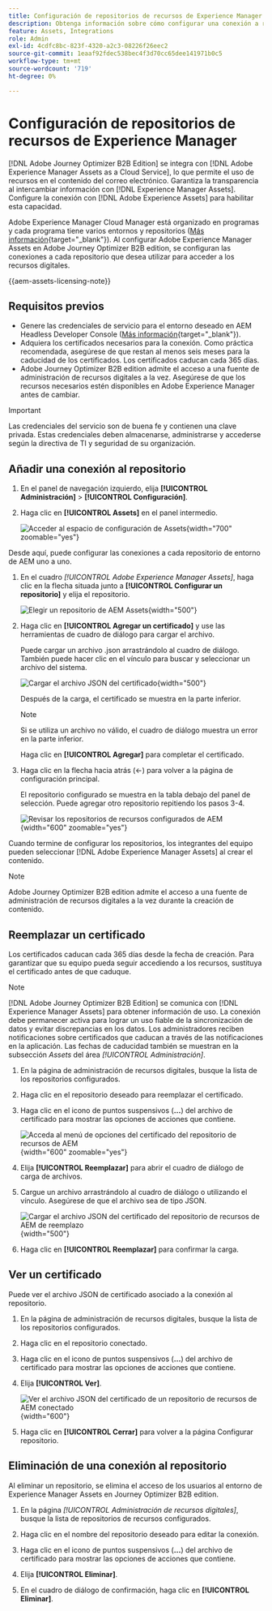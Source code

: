 ```yaml
---
title: Configuración de repositorios de recursos de Experience Manager
description: Obtenga información sobre cómo configurar una conexión a repositorios de Experience Manager Assets para utilizarla en la creación de contenido de Journey Optimizer B2B edition.
feature: Assets, Integrations
role: Admin
exl-id: 4cdfc8bc-823f-4320-a2c3-08226f26eec2
source-git-commit: 1eaaf92fdec538bec4f3d70cc65dee141971b0c5
workflow-type: tm+mt
source-wordcount: '719'
ht-degree: 0%

---
```


# Configuración de repositorios de recursos de Experience Manager

[!DNL Adobe Journey Optimizer B2B Edition] se integra con [!DNL Adobe Experience Manager Assets as a Cloud Service], lo que permite el uso de recursos en el contenido del correo electrónico. Garantiza la transparencia al intercambiar información con [!DNL Experience Manager Assets]. Configure la conexión con [!DNL Adobe Experience Assets] para habilitar esta capacidad.

Adobe Experience Manager Cloud Manager está organizado en programas y cada programa tiene varios entornos y repositorios ([Más información](https://experienceleague.adobe.com/en/docs/experience-manager-cloud-service/content/implementing/using-cloud-manager/programs/program-types){target="_blank"}). Al configurar Adobe Experience Manager Assets en Adobe Journey Optimizer B2B edition, se configuran las conexiones a cada repositorio que desea utilizar para acceder a los recursos digitales.

{{aem-assets-licensing-note}}

## Requisitos previos

* Genere las credenciales de servicio para el entorno deseado en AEM Headless Developer Console ([Más información](https://experienceleague.adobe.com/en/docs/experience-manager-learn/getting-started-with-aem-headless/authentication/service-credentials#generate-service-credentials){target="_blank"}).
* Adquiera los certificados necesarios para la conexión. Como práctica recomendada, asegúrese de que restan al menos seis meses para la caducidad de los certificados. Los certificados caducan cada 365 días.
* Adobe Journey Optimizer B2B edition admite el acceso a una fuente de administración de recursos digitales a la vez. Asegúrese de que los recursos necesarios estén disponibles en Adobe Experience Manager antes de cambiar.

>[!IMPORTANT]
>
>Las credenciales del servicio son de buena fe y contienen una clave privada. Estas credenciales deben almacenarse, administrarse y accederse según la directiva de TI y seguridad de su organización.

## Añadir una conexión al repositorio

1. En el panel de navegación izquierdo, elija **[!UICONTROL Administración]** > **[!UICONTROL Configuración]**.

1. Haga clic en **[!UICONTROL Assets]** en el panel intermedio.

   ![Acceder al espacio de configuración de Assets](./assets/configuration-assets-aem.png){width="700" zoomable="yes"}

<!--   The default digital asset management option is configured as `Adobe Marketo Engage`.
-->
Desde aquí, puede configurar las conexiones a cada repositorio de entorno de AEM uno a uno.

1. En el cuadro _[!UICONTROL Adobe Experience Manager Assets]_, haga clic en la flecha situada junto a **[!UICONTROL Configurar un repositorio]** y elija el repositorio.

   ![Elegir un repositorio de AEM Assets](./assets/configure-assets-aem-choose-respository.png){width="500"}

1. Haga clic en **[!UICONTROL Agregar un certificado]** y use las herramientas de cuadro de diálogo para cargar el archivo.

   Puede cargar un archivo .json arrastrándolo al cuadro de diálogo. También puede hacer clic en el vínculo para buscar y seleccionar un archivo del sistema.

   ![Cargar el archivo JSON del certificado](./assets/configuration-assets-aem-upload-cert.png){width="500"}

   Después de la carga, el certificado se muestra en la parte inferior.

   >[!NOTE]
   >
   >Si se utiliza un archivo no válido, el cuadro de diálogo muestra un error en la parte inferior.

   Haga clic en **[!UICONTROL Agregar]** para completar el certificado.

1. Haga clic en la flecha hacia atrás (←) para volver a la página de configuración principal.

   El repositorio configurado se muestra en la tabla debajo del panel de selección. Puede agregar otro repositorio repitiendo los pasos 3-4.

   ![Revisar los repositorios de recursos configurados de AEM](./assets/configuration-assets-aem-repositories.png){width="600" zoomable="yes"}

Cuando termine de configurar los repositorios, los integrantes del equipo pueden seleccionar [!DNL Adobe Experience Manager Assets] al crear el contenido.

>[!NOTE]
>
>Adobe Journey Optimizer B2B edition admite el acceso a una fuente de administración de recursos digitales a la vez durante la creación de contenido. 

## Reemplazar un certificado

Los certificados caducan cada 365 días desde la fecha de creación. Para garantizar que su equipo pueda seguir accediendo a los recursos, sustituya el certificado antes de que caduque.

>[!NOTE]
>
>[!DNL Adobe Journey Optimizer B2B Edition] se comunica con [!DNL Experience Manager Assets] para obtener información de uso. La conexión debe permanecer activa para lograr un uso fiable de la sincronización de datos y evitar discrepancias en los datos. Los administradores reciben notificaciones sobre certificados que caducan a través de las notificaciones en la aplicación. Las fechas de caducidad también se muestran en la subsección _Assets_ del área _[!UICONTROL Administración]_.

1. En la página de administración de recursos digitales, busque la lista de los repositorios configurados.

1. Haga clic en el repositorio deseado para reemplazar el certificado.

1. Haga clic en el icono de puntos suspensivos (**...**) del archivo de certificado para mostrar las opciones de acciones que contiene.

   ![Acceda al menú de opciones del certificado del repositorio de recursos de AEM](./assets/configuration-assets-aem-repo-menu.png){width="600" zoomable="yes"}

1. Elija **[!UICONTROL Reemplazar]** para abrir el cuadro de diálogo de carga de archivos.

1. Cargue un archivo arrastrándolo al cuadro de diálogo o utilizando el vínculo. Asegúrese de que el archivo sea de tipo JSON.

   ![Cargar el archivo JSON del certificado del repositorio de recursos de AEM de reemplazo](./assets/configuration-assets-aem-upload-replacement-cert.png){width="500"}

1. Haga clic en **[!UICONTROL Reemplazar]** para confirmar la carga.

## Ver un certificado

Puede ver el archivo JSON de certificado asociado a la conexión al repositorio.

1. En la página de administración de recursos digitales, busque la lista de los repositorios configurados.

1. Haga clic en el repositorio conectado.

1. Haga clic en el icono de puntos suspensivos (**...**) del archivo de certificado para mostrar las opciones de acciones que contiene.

1. Elija **[!UICONTROL Ver]**.

   ![Ver el archivo JSON del certificado de un repositorio de recursos de AEM conectado](./assets/configuration-assets-aem-view-cert.png){width="600"}

1. Haga clic en **[!UICONTROL Cerrar]** para volver a la página Configurar repositorio.

## Eliminación de una conexión al repositorio

Al eliminar un repositorio, se elimina el acceso de los usuarios al entorno de Experience Manager Assets en Journey Optimizer B2B edition.

1. En la página _[!UICONTROL Administración de recursos digitales]_, busque la lista de repositorios de recursos configurados.

1. Haga clic en el nombre del repositorio deseado para editar la conexión.

1. Haga clic en el icono de puntos suspensivos (**...**) del archivo de certificado para mostrar las opciones de acciones que contiene.

1. Elija **[!UICONTROL Eliminar]**.

1. En el cuadro de diálogo de confirmación, haga clic en **[!UICONTROL Eliminar]**.
<!--

## Switch back to Adobe Marketo Engage Assets

Select Adobe Marketo Engage digital asset management in the Assets section.

After the confirmation, the Adobe Marketo Engage assets library is available for users.
-->
